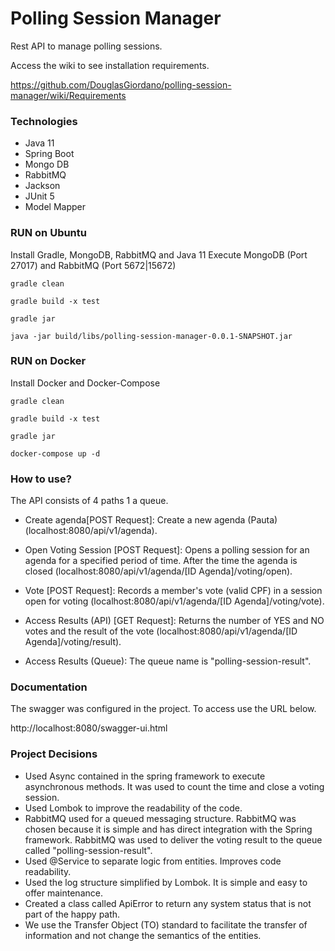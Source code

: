 # Polling Session Manager
Rest API to manage polling sessions.

Access the wiki to see installation requirements.

https://github.com/DouglasGiordano/polling-session-manager/wiki/Requirements

### Technologies
- Java 11
- Spring Boot
- Mongo DB
- RabbitMQ
- Jackson
- JUnit 5
- Model Mapper

### RUN on Ubuntu
Install Gradle, MongoDB, RabbitMQ and Java 11
Execute MongoDB (Port 27017) and RabbitMQ (Port 5672|15672)

`gradle clean`

`gradle build -x test`

`gradle jar`

`java -jar build/libs/polling-session-manager-0.0.1-SNAPSHOT.jar`


### RUN on Docker
Install Docker and Docker-Compose

`gradle clean`

`gradle build -x test`

`gradle jar`

`docker-compose up -d`

### How to use?
The API consists of 4 paths 1 a queue.

- Create agenda[POST Request]: Create a new agenda (Pauta) (localhost:8080/api/v1/agenda).

- Open Voting Session [POST Request]: Opens a polling session for an agenda for a specified period of time. After the time the agenda is closed (localhost:8080/api/v1/agenda/[ID Agenda]/voting/open).

- Vote [POST Request]: Records a member's vote (valid CPF) in a session open for voting (localhost:8080/api/v1/agenda/[ID Agenda]/voting/vote).

- Access Results (API) [GET Request]: Returns the number of YES and NO votes and the result of the vote (localhost:8080/api/v1/agenda/[ID Agenda]/voting/result).
  
- Access Results (Queue): The queue name is "polling-session-result".

### Documentation
The swagger was configured in the project. To access use the URL below.

http://localhost:8080/swagger-ui.html

### Project Decisions 
- Used Async contained in the spring framework to execute asynchronous methods. It was used to count the time and close a voting session.
- Used Lombok to improve the readability of the code.
- RabbitMQ used for a queued messaging structure. RabbitMQ was chosen because it is simple and has direct integration with the Spring framework. RabbitMQ was used to deliver the voting result to the queue called "polling-session-result".
- Used @Service to separate logic from entities. Improves code readability.
- Used the log structure simplified by Lombok. It is simple and easy to offer maintenance.
- Created a class called ApiError to return any system status that is not part of the happy path.
- We use the Transfer Object (TO) standard to facilitate the transfer of information and not change the semantics of the entities.
